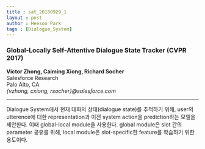 ```yaml
---
title : sat_20180929_1
layout : post
author : Heesoo Park
tags : [Dialogue_System]
---
```


<h3>Global-Locally Self-Attentive Dialogue State Tracker (CVPR 2017) </h3>


<p>

<b>Victor Zhong, Caiming Xiong, Richard Socher</b><br/>
Salesforce Research<br/>
Palo Alto, CA<br/>
<em>{vzhong, cxiong, rsocher}@salesforce.com</em><br/>


</p>

<hr />
<p>
Dialogue System에서 현재 대화의 상태(dialogue state)를 추적하기 위해, user의 utterence에 대한 representation과 이전 system action을 prediction하는 모델을 제안한다. 이때 global-local module을 사용한다. global module은 slot 간의 parameter 공유를 위해, local module은 slot-specific한 feature를 학습하기 위한 용도이다.<br/>

</p>